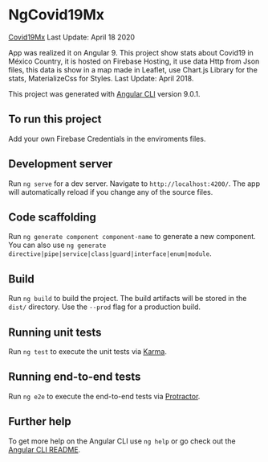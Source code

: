 # NgCovid19Mx

[Covid19Mx](https://covid19mx.ml/) Last Update: April 18 2020

App was realized it on Angular 9. This project show stats about Covid19 in México Country, it is hosted on Firebase Hosting, it use data Http from Json files, this data is show in a map made in Leaflet, use Chart.js Library for the stats, MaterializeCss for Styles. Last Update: April 2018.

This project was generated with [Angular CLI](https://github.com/angular/angular-cli) version 9.0.1.

## To run this project

Add your own Firebase Credentials in the enviroments files.

## Development server

Run `ng serve` for a dev server. Navigate to `http://localhost:4200/`. The app will automatically reload if you change any of the source files.

## Code scaffolding

Run `ng generate component component-name` to generate a new component. You can also use `ng generate directive|pipe|service|class|guard|interface|enum|module`.

## Build

Run `ng build` to build the project. The build artifacts will be stored in the `dist/` directory. Use the `--prod` flag for a production build.

## Running unit tests

Run `ng test` to execute the unit tests via [Karma](https://karma-runner.github.io).

## Running end-to-end tests

Run `ng e2e` to execute the end-to-end tests via [Protractor](http://www.protractortest.org/).

## Further help

To get more help on the Angular CLI use `ng help` or go check out the [Angular CLI README](https://github.com/angular/angular-cli/blob/master/README.md).
